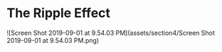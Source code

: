 # The Ripple Effect



![Screen Shot 2019-09-01 at 9.54.03 PM](assets/section4/Screen Shot 2019-09-01 at 9.54.03 PM.png)